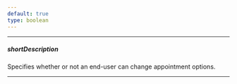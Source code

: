 ```yaml
---
default: true
type: boolean
---
```

---
##### shortDescription
Specifies whether or not an end-user can change appointment options.

---
